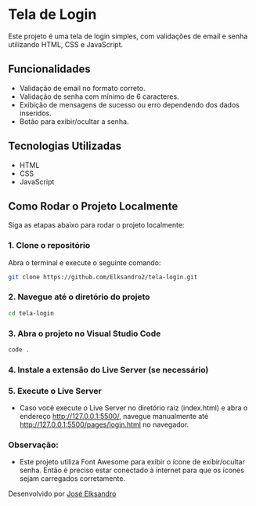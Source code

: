 # Tela de Login

Este projeto é uma tela de login simples, com validações de email e senha utilizando HTML, CSS e JavaScript.

## Funcionalidades

- Validação de email no formato correto.
- Validação de senha com mínimo de 6 caracteres.
- Exibição de mensagens de sucesso ou erro dependendo dos dados inseridos.
- Botão para exibir/ocultar a senha.

## Tecnologias Utilizadas

- HTML
- CSS
- JavaScript

## Como Rodar o Projeto Localmente

Siga as etapas abaixo para rodar o projeto localmente:

### 1. Clone o repositório

Abra o terminal e execute o seguinte comando:

```bash
git clone https://github.com/Elksandro2/tela-login.git
```

### 2. Navegue até o diretório do projeto
```bash
cd tela-login
```

### 3. Abra o projeto no Visual Studio Code
```bash
code .
```

### 4. Instale a extensão do Live Server (se necessário)

### 5. Execute o Live Server

- Caso você execute o Live Server no diretório raiz (index.html) e abra o endereço http://127.0.0.1:5500/, navegue manualmente até http://127.0.0.1:5500/pages/login.html no navegador.

### Observação:
- Este projeto utiliza Font Awesome para exibir o ícone de exibir/ocultar senha. Então é preciso estar conectado à internet para que os ícones sejam carregados corretamente.

Desenvolvido por [José Elksandro](https://github.com/Elksandro2)